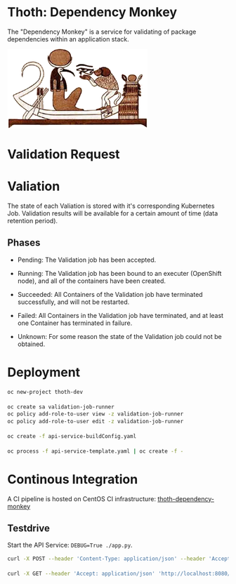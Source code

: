 # Thoth: Dependency Monkey

The "Dependency Monkey" is a service for validating of package dependencies within an application stack.

![The Dependency Monkey](graphics/dependency_monkey.png)

# Validation Request

# Valiation

The state of each Valiation is stored with it's corresponding Kubernetes Job. Validation results will be available for a certain amount of time (data retention period).

## Phases

* Pending: The Validation job has been accepted.

* Running: The Validation job has been bound to an executer (OpenShift node), and all of the containers have been created.

* Succeeded: All Containers of the Validation job have terminated successfully, and will not be restarted.

* Failed: All Containers in the Validation job have terminated, and at least one Container has terminated in failure.

* Unknown: For some reason the state of the Validation job could not be obtained.

# Deployment

```bash
oc new-project thoth-dev

oc create sa validation-job-runner
oc policy add-role-to-user view -z validation-job-runner
oc policy add-role-to-user edit -z validation-job-runner

oc create -f api-service-buildConfig.yaml

oc process -f api-service-template.yaml | oc create -f -
```

# Continous Integration

A CI pipeline is hosted on CentOS CI infrastructure: [thoth-dependency-monkey](https://jenkins-ai-coe.apps.ci.centos.org/blue/organizations/jenkins/thoth-dependency-monkey/branches)

## Testdrive

Start the API Service: `DEBUG=True ./app.py`.

```bash
curl -X POST --header 'Content-Type: application/json' --header 'Accept: application/json' -d '{"stack_specification":"pandas","ecosystem":"pypi"}' 'http://localhost:8080/api/v0alpha0/validations/'

curl -X GET --header 'Accept: application/json' 'http://localhost:8080/api/v0alpha0/validations/<ID>'
```

